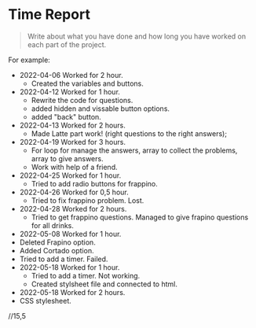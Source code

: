 # Time Report

> Write about what you have done and how long you have worked on each part of the project.

For example: 

- 2022-04-06 Worked for 2 hour.
  - Created the variables and buttons.
- 2022-04-12 Worked for 1 hour.
  - Rewrite the code for questions.
  - added hidden and vissable button options.
  - added "back" button.
- 2022-04-13 Worked for 2 hours.
  - Made Latte part work! (right questions to the right answers);
- 2022-04-19 Worked for 3 hours.
  - For loop for manage the answers, array to collect the problems, array to give answers.
  - Work with help of a friend.
- 2022-04-25 Worked for 1 hour.
  - Tried to add radio buttons for frappino.
- 2022-04-26 Worked for 0,5 hour.
  - Tried to fix frappino problem. Lost.
- 2022-04-28 Worked for 2 hours.
  - Tried to get frappino questions. Managed to give frapino questions for all drinks.
- 2022-05-08 Worked for 1 hour.
 - Deleted Frapino option.
 - Added Cortado option.
 - Tried to add a timer. Failed.
- 2022-05-18 Worked for 1 hour.
  - Tried to add a timer. Not working.
  - Created stylsheet file and connected to html.
- 2022-05-18 Worked for 2 hours.
 - CSS stylesheet.

 //15,5